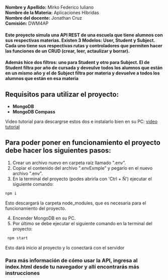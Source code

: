 **Nombre y Apellido:** Mirko Federico Iuliano  
**Nombre de la Materia:** Aplicaciones Híbridas  
**Nombre del docente:** Jonathan Cruz  
**Comisión:** DWM4AP

#### Este proyecto simula una API REST de una escuela que tiene alumnos con sus respectivas materias. Existen 3 Modelos: User, Student y Subject. Cada uno tiene sus respectivas rutas y controladores que permiten hacer las funciones de un CRUD (crear, leer, actaulizar y borrar).
#### Además hice dos filtros: uno para Student y otro para Subject. El de Student filtra por año de cursada y deveulve todos los alumnos que están en un mismo año y el de Subject filtra por materia y devuelve a todos los alumnos que están en esa materia

## Requisitos para utilizar el proyecto:
- **MongoDB**
- **MongoDB Compass**

Video tutorial para descargrse estos dos e instalarlo bien en su PC: [video tutorial](https://www.youtube.com/watch?v=eKXIxSZrJfw&t=471s&ab_channel=UskoKruM2010)

## Para poder poner en funcionamiento el proyecto debe hacer los siguientes pasos:
1. Crear un archivo nuevo en carpeta raíz llamado ".env".
2. Copiar el contenido del archivo ".envExmple" y pegarlo en el nuevo archivo ".env".
3. En la terminal del proyecto (podes abrirla con 'Ctrl + Ñ') ejecutar el siguiente comando: 
 ```bash 
 npm i 
  ```
 Esto descargará la carpeta node_modules, que es necesaria para el funcionamiento del proyecto.    

4. Encender MongoDB en su PC.
5. Por último se debe ejecutar el siguiente comando en la terminal del proyecto:
```bash 
 npm start
  ```
Esto dará inicio al proyecto y lo conectará con el servidor  



### Para más información de cómo usar la API, ingresa al index.html desde tu navegador y allí encontrarás más instrucciones 
